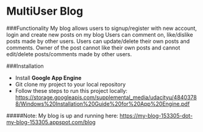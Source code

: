 # MultiUser Blog
###Functionality
My blog allows users to signup/register with new account, login and create new posts on my blog
Users can comment on, like/dislike posts made by other users. Users can update/delete their own posts and comments.
Owner of the post cannot like their own posts and cannot edit/delete posts/comments made by other users.


###Installation
* Install **Google App Engine**
* Git clone my project to your local repository
* Follow these steps to run this project locally: https://storage.googleapis.com/supplemental_media/udacityu/48403788/Windows%20Installation%20Guide%20for%20App%20Engine.pdf

#####Note:
My blog is up and running here: https://my-blog-153305-dot-my-blog-153305.appspot.com/blog
